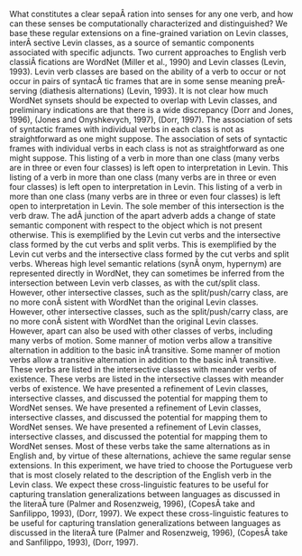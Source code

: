 What constitutes a clear sepaÂ­ ration into senses for any one verb, and how can these senses be computationally characterized and distinguished?
We base these regular extensions on a fine-grained variation on Levin classes, interÂ­ sective Levin classes, as a source of semantic components associated with specific adjuncts.
Two current approaches to English verb classiÂ­ fications are WordNet (Miller et al., 1990) and Levin classes (Levin, 1993).
Levin verb classes are based on the ability of a verb to occur or not occur in pairs of syntacÂ­ tic frames that are in some sense meaning preÂ­ serving (diathesis alternations) (Levin, 1993).
It is not clear how much WordNet synsets should be expected to overlap with Levin classes, and preliminary indications are that there is a wide discrepancy (Dorr and Jones, 1996), (Jones and Onyshkevych, 1997), (Dorr, 1997).
The association of sets of syntactic frames with individual verbs in each class is not as straightforward as one might suppose.
The association of sets of syntactic frames with individual verbs in each class is not as straightforward as one might suppose.
This listing of a verb in more than one class (many verbs are in three or even four classes) is left open to interpretation in Levin.
This listing of a verb in more than one class (many verbs are in three or even four classes) is left open to interpretation in Levin.
This listing of a verb in more than one class (many verbs are in three or even four classes) is left open to interpretation in Levin.
The sole member of this intersection is the verb draw.
The adÂ­ junction of the apart adverb adds a change of state semantic component with respect to the object which is not present otherwise.
This is exemplified by the Levin cut verbs and the intersective class formed by the cut verbs and split verbs.
This is exemplified by the Levin cut verbs and the intersective class formed by the cut verbs and split verbs.
Whereas high level semantic relations (synÂ­ onym, hypernym) are represented directly in WordNet, they can sometimes be inferred from the intersection between Levin verb classes, as with the cut/split class.
However, other intersective classes, such as the split/push/carry class, are no more conÂ­ sistent with WordNet than the original Levin classes.
However, other intersective classes, such as the split/push/carry class, are no more conÂ­ sistent with WordNet than the original Levin classes.
However, apart can also be used with other classes of verbs, including many verbs of motion.
Some manner of motion verbs allow a transitive alternation in addition to the basic inÂ­ transitive.
Some manner of motion verbs allow a transitive alternation in addition to the basic inÂ­ transitive.
These verbs are listed in the intersective classes with meander verbs of existence.
These verbs are listed in the intersective classes with meander verbs of existence.
We have presented a refinement of Levin classes, intersective classes, and discussed the potential for mapping them to WordNet senses.
We have presented a refinement of Levin classes, intersective classes, and discussed the potential for mapping them to WordNet senses.
We have presented a refinement of Levin classes, intersective classes, and discussed the potential for mapping them to WordNet senses.
Most of these verbs take the same alternations as in English and, by virtue of these alternations, achieve the same regular sense extensions.
In this experiment, we have tried to choose the Portuguese verb that is most closely related to the description of the English verb in the Levin class.
We expect these cross-linguistic features to be useful for capturing translation generalizations between languages as discussed in the literaÂ­ ture (Palmer and Rosenzweig, 1996), (CopesÂ­ take and Sanfilippo, 1993), (Dorr, 1997).
We expect these cross-linguistic features to be useful for capturing translation generalizations between languages as discussed in the literaÂ­ ture (Palmer and Rosenzweig, 1996), (CopesÂ­ take and Sanfilippo, 1993), (Dorr, 1997).